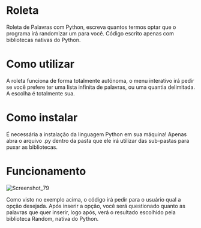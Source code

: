 # Roleta 
 Roleta de Palavras com Python, escreva quantos termos optar que o programa irá randomizar um para você. Código escrito apenas com bibliotecas nativas do Python.

# Como utilizar
 A roleta funciona de forma totalmente autônoma, o menu interativo irá pedir se você prefere ter uma lista infinita de palavras, ou uma quantia delimitada. A escolha é totalmente sua.

# Como instalar
 É necessária a instalação da linguagem Python em sua máquina! 
Apenas abra o arquivo .py dentro da pasta que ele irá utilizar das sub-pastas para puxar as bibliotecas.

# Funcionamento
![Screenshot_79](https://user-images.githubusercontent.com/113086023/212007593-a5348cbf-fc00-43fa-8b13-e9346d671f35.png)

 Como visto no exemplo acima, o código irá pedir para o usuário qual a opção desejada. Após inserir a opção, você será questionado quanto as palavras que quer inserir, logo após, verá o resultado escolhido pela biblioteca Random, nativa do Python.
